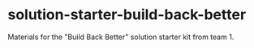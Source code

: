 # solution-starter-build-back-better
Materials for the "Build Back Better" solution starter kit from team 1.
